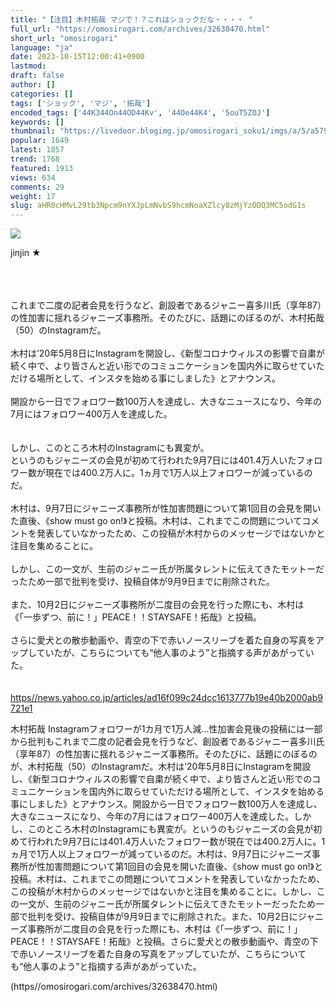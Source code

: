 ```yaml
---
title: "【注目】木村拓哉 マジで！？これはショックだな・・・・ "
full_url: "https://omosirogari.com/archives/32638470.html"
short_url: "omosirogari"
language: "ja"
date: 2023-10-15T12:00:41+0900
lastmod: 
draft: false
author: []
categories: []
tags: ['ショック', 'マジ', '拓哉']
encoded_tags: ['44K344On44OD44Kv', '44Oe44K4', '5ouT5ZOJ']
keywords: []
thumbnail: "https://livedoor.blogimg.jp/omosirogari_soku1/imgs/a/5/a579e0b8.jpg"
popular: 1649
latest: 1057
trend: 1768
featured: 1913
views: 634
comments: 29
weight: 17
slug: aHR0cHMvL29tb3Npcm9nYXJpLmNvbS9hcmNoaXZlcy8zMjYzODQ3MC5odG1s
---
```


![](https://livedoor.blogimg.jp/omosirogari_soku1/imgs/a/5/a579e0b8.jpg)

<div><p>jinjin ★ </p><br> <br> <br> これまで二度の記者会見を行うなど、創設者であるジャニー喜多川氏（享年87）の性加害に揺れるジャニーズ事務所。そのたびに、話題にのぼるのが、木村拓哉（50）のInstagramだ。 <br> <br> 木村は’20年5月8日にInstagramを開設し、《新型コロナウィルスの影響で自粛が続く中で、より皆さんと近い形でのコミュニケーションを国内外に取らせていただける場所として、インスタを始める事にしました》とアナウンス。 <br> <br> 開設から一日でフォロワー数100万人を達成し、大きなニュースになり、今年の7月にはフォロワー400万人を達成した。 <br> <br> <br> しかし、このところ木村のInstagramにも異変が。 <br> というのもジャニーズの会見が初めて行われた9月7日には401.4万人いたフォロワー数が現在では400.2万人に。1ヵ月で1万人以上フォロワーが減っているのだ。 <br> <br> 木村は、9月7日にジャニーズ事務所が性加害問題について第1回目の会見を開いた直後、《show must go on!》と投稿。木村は、これまでこの問題についてコメントを発表していなかったため、この投稿が木村からのメッセージではないかと注目を集めることに。 <br> <br> しかし、この一文が、生前のジャニー氏が所属タレントに伝えてきたモットーだったため一部で批判を受け、投稿自体が9月9日までに削除された。 <br> <br> また、10月2日にジャニーズ事務所が二度目の会見を行った際にも、木村は《「一歩ずつ、前に！」PEACE！！STAYSAFE！拓哉》と投稿。 <br> <br> さらに愛犬との散歩動画や、青空の下で赤いノースリーブを着た自身の写真をアップしていたが、こちらについても“他人事のよう”と指摘する声があがっていた。 <br> <br> <br> <a target='_blank' href='https//news.yahoo.co.jp/articles/ad16f099c24dcc1613777b19e40b2000ab9721e1'>https//news.yahoo.co.jp/articles/ad16f099c24dcc1613777b19e40b2000ab9721e1</a> <p>木村拓哉 Instagramフォロワーが1カ月で1万人減…性加害会見後の投稿には一部から批判もこれまで二度の記者会見を行うなど、創設者であるジャニー喜多川氏（享年87）の性加害に揺れるジャニーズ事務所。そのたびに、話題にのぼるのが、木村拓哉（50）のInstagramだ。木村は’20年5月8日にInstagramを開設し、《新型コロナウィルスの影響で自粛が続く中で、より皆さんと近い形でのコミュニケーションを国内外に取らせていただける場所として、インスタを始める事にしました》とアナウンス。開設から一日でフォロワー数100万人を達成し、大きなニュースになり、今年の7月にはフォロワー400万人を達成した。しかし、このところ木村のInstagramにも異変が。というのもジャニーズの会見が初めて行われた9月7日には401.4万人いたフォロワー数が現在では400.2万人に。1ヵ月で1万人以上フォロワーが減っているのだ。木村は、9月7日にジャニーズ事務所が性加害問題について第1回目の会見を開いた直後、《show must go on!》と投稿。木村は、これまでこの問題についてコメントを発表していなかったため、この投稿が木村からのメッセージではないかと注目を集めることに。しかし、この一文が、生前のジャニー氏が所属タレントに伝えてきたモットーだったため一部で批判を受け、投稿自体が9月9日までに削除された。また、10月2日にジャニーズ事務所が二度目の会見を行った際にも、木村は《「一歩ずつ、前に！」PEACE！！STAYSAFE！拓哉》と投稿。さらに愛犬との散歩動画や、青空の下で赤いノースリーブを着た自身の写真をアップしていたが、こちらについても“他人事のよう”と指摘する声があがっていた。</p></div>

(https//omosirogari.com/archives/32638470.html)
